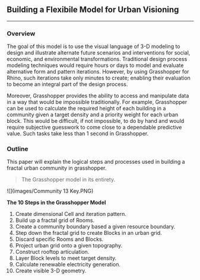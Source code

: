 ## Building a Flexibile Model for Urban Visioning 
---

### Overview

The goal of this model is to use the visual language of 3-D modeling to design and illustrate alternate future scenarios and interventions for social, economic, and environmental transformations. Traditional design process modeling techniques would require hours or days to model and evaluate alternative form and pattern iterations. However, by using Grasshopper for Rhino, such iterations take only minutes to create; enabling their evaluation to become an integral part of the design process. 

Moreover, Grasshopper provides the ability to access and manipulate data in a way that would be impossible traditionally. For example, Grasshopper can be used to calculate the required height of each building in a community given a target density and a priority weight for each urban block. This would be difficult, if not impossible, to do by hand and would require subjective guesswork to come close to a dependable predictive value. Such tasks take less than 1 second in Grasshopper.

### Outline

This paper will explain the logical steps and processes used in building a fractal urban community in grasshopper. 

>The Grasshopper model in its entirety.

![](images/Community 13 Key.PNG)

**The 10 Steps in the Grasshopper Model**
1. Create dimensional Cell and iteration pattern.
2. Build up a fractal grid of Rooms.
3. Create a community boundary based a given resource boundary.
4. Step down the fractal grid to create Blocks in an urban grid.
5. Discard specific Rooms and Blocks.
6. Project urban grid onto a given topography.
7. Construct rooftop articulation.
8. Layer Block levels to meet target density.
9. Calculate renewable electricity generation.
10. Create visible 3-D geometry.

